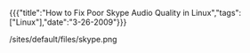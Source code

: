 {{{"title":"How to Fix Poor Skype Audio Quality in Linux","tags":["Linux"],"date":"3-26-2009"}}}

/sites/default/files/skype.png